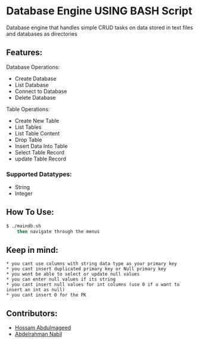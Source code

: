 # Database Engine USING BASH Script

Database engine that handles simple CRUD tasks on data stored in text files and databases as directories


## Features:
Database Operations:
* Create Database
* List Database
* Connect to Database
* Delete Database

Table Operations:
* Create New Table
* List Tables
* List Table Content
* Drop Table
* Insert Data Into Table
* Select Table Record
* update Table Record


### Supported Datatypes:
* String
* Integer

## How To Use:
```sh
$ ./maindb.sh
    then navigate through the menus
```
## Keep in mind:
```
* you cant use columns with string data type as your primary key
* you cant insert duplicated primary key or Null primary key
* you wont be able to select or update null values 
* you can enter null values if its string
* you cant insert null values for int columns (use 0 if u want to insert an int as null)
* you cant insert 0 for the PK 
```
## Contributors:
* [Hossam Abdulmageed](https://github.com/abdulmageed02)
* [Abdelrahman Nabil](https://github.com/AbdelrahmanNabill)


